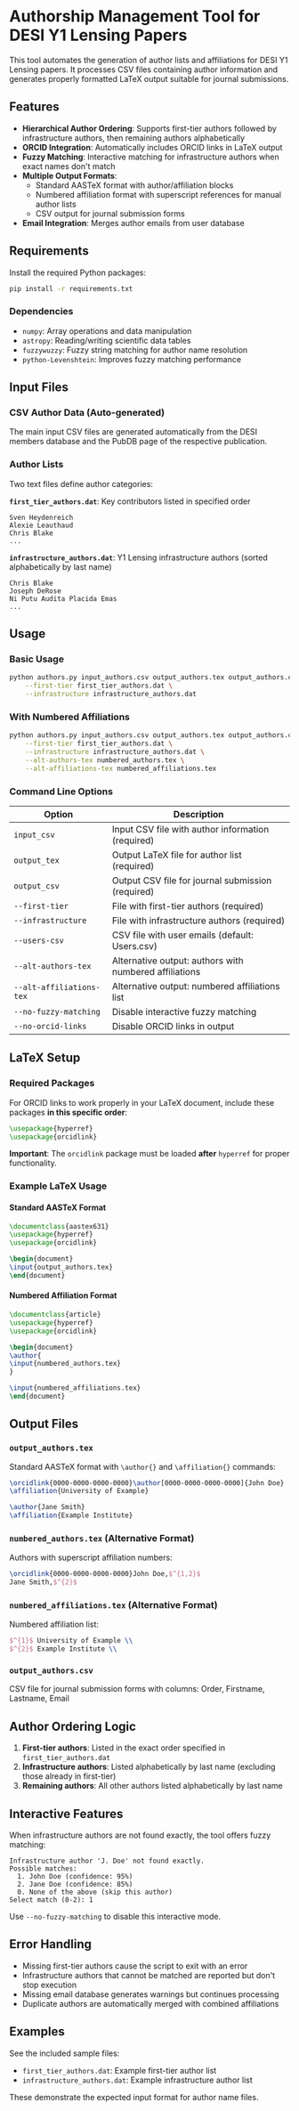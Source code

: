 # Authorship Management Tool for DESI Y1 Lensing Papers

This tool automates the generation of author lists and affiliations for DESI Y1 Lensing papers. It processes CSV files containing author information and generates properly formatted LaTeX output suitable for journal submissions.

## Features

- **Hierarchical Author Ordering**: Supports first-tier authors followed by infrastructure authors, then remaining authors alphabetically
- **ORCID Integration**: Automatically includes ORCID links in LaTeX output
- **Fuzzy Matching**: Interactive matching for infrastructure authors when exact names don't match
- **Multiple Output Formats**: 
  - Standard AASTeX format with author/affiliation blocks
  - Numbered affiliation format with superscript references for manual author lists
  - CSV output for journal submission forms
- **Email Integration**: Merges author emails from user database

## Requirements

Install the required Python packages:

```bash
pip install -r requirements.txt
```

### Dependencies
- `numpy`: Array operations and data manipulation
- `astropy`: Reading/writing scientific data tables
- `fuzzywuzzy`: Fuzzy string matching for author name resolution
- `python-Levenshtein`: Improves fuzzy matching performance

## Input Files

### CSV Author Data (Auto-generated)
The main input CSV files are generated automatically from the DESI members database and the PubDB page of the respective publication.

### Author Lists
Two text files define author categories:

**`first_tier_authors.dat`**: Key contributors listed in specified order
```
Sven Heydenreich
Alexie Leauthaud
Chris Blake
...
```

**`infrastructure_authors.dat`**: Y1 Lensing infrastructure authors (sorted alphabetically by last name)
```
Chris Blake
Joseph DeRose
Ni Putu Audita Placida Emas
...
```

## Usage

### Basic Usage
```bash
python authors.py input_authors.csv output_authors.tex output_authors.csv \
    --first-tier first_tier_authors.dat \
    --infrastructure infrastructure_authors.dat
```

### With Numbered Affiliations
```bash
python authors.py input_authors.csv output_authors.tex output_authors.csv \
    --first-tier first_tier_authors.dat \
    --infrastructure infrastructure_authors.dat \
    --alt-authors-tex numbered_authors.tex \
    --alt-affiliations-tex numbered_affiliations.tex
```

### Command Line Options

| Option | Description |
|--------|-------------|
| `input_csv` | Input CSV file with author information (required) |
| `output_tex` | Output LaTeX file for author list (required) |
| `output_csv` | Output CSV file for journal submission (required) |
| `--first-tier` | File with first-tier authors (required) |
| `--infrastructure` | File with infrastructure authors (required) |
| `--users-csv` | CSV file with user emails (default: Users.csv) |
| `--alt-authors-tex` | Alternative output: authors with numbered affiliations |
| `--alt-affiliations-tex` | Alternative output: numbered affiliations list |
| `--no-fuzzy-matching` | Disable interactive fuzzy matching |
| `--no-orcid-links` | Disable ORCID links in output |

## LaTeX Setup

### Required Packages

For ORCID links to work properly in your LaTeX document, include these packages **in this specific order**:

```latex
\usepackage{hyperref}
\usepackage{orcidlink}
```

**Important**: The `orcidlink` package must be loaded **after** `hyperref` for proper functionality.

### Example LaTeX Usage

#### Standard AASTeX Format
```latex
\documentclass{aastex631}
\usepackage{hyperref}
\usepackage{orcidlink}

\begin{document}
\input{output_authors.tex}
\end{document}
```

#### Numbered Affiliation Format
```latex
\documentclass{article}
\usepackage{hyperref}
\usepackage{orcidlink}

\begin{document}
\author{
\input{numbered_authors.tex}
}

\input{numbered_affiliations.tex}
\end{document}
```

## Output Files

### `output_authors.tex`
Standard AASTeX format with `\author{}` and `\affiliation{}` commands:
```latex
\orcidlink{0000-0000-0000-0000}\author[0000-0000-0000-0000]{John Doe}
\affiliation{University of Example}

\author{Jane Smith}
\affiliation{Example Institute}
```

### `numbered_authors.tex` (Alternative Format)
Authors with superscript affiliation numbers:
```latex
\orcidlink{0000-0000-0000-0000}John Doe,$^{1,2}$
Jane Smith,$^{2}$
```

### `numbered_affiliations.tex` (Alternative Format)
Numbered affiliation list:
```latex
$^{1}$ University of Example \\
$^{2}$ Example Institute \\
```

### `output_authors.csv`
CSV file for journal submission forms with columns: Order, Firstname, Lastname, Email

## Author Ordering Logic

1. **First-tier authors**: Listed in the exact order specified in `first_tier_authors.dat`
2. **Infrastructure authors**: Listed alphabetically by last name (excluding those already in first-tier)
3. **Remaining authors**: All other authors listed alphabetically by last name

## Interactive Features

When infrastructure authors are not found exactly, the tool offers fuzzy matching:
```
Infrastructure author 'J. Doe' not found exactly.
Possible matches:
  1. John Doe (confidence: 95%)
  2. Jane Doe (confidence: 85%)
  0. None of the above (skip this author)
Select match (0-2): 1
```

Use `--no-fuzzy-matching` to disable this interactive mode.

## Error Handling

- Missing first-tier authors cause the script to exit with an error
- Infrastructure authors that cannot be matched are reported but don't stop execution
- Missing email database generates warnings but continues processing
- Duplicate authors are automatically merged with combined affiliations

## Examples

See the included sample files:
- `first_tier_authors.dat`: Example first-tier author list
- `infrastructure_authors.dat`: Example infrastructure author list

These demonstrate the expected input format for author name files.
